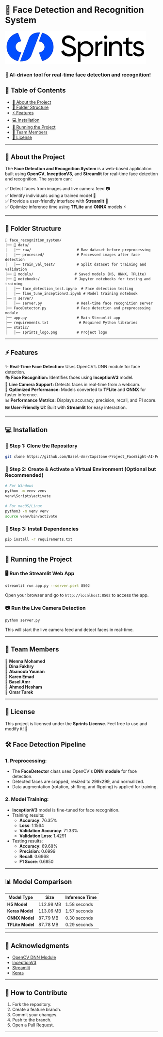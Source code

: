 # 🌟 Face Detection and Recognition System  

![Logo](static/sprints_logo.png)  

### 🚀 AI-driven tool for real-time face detection and recognition!  

## 📌 Table of Contents  
- [📜 About the Project](#-about-the-project)  
- [📂 Folder Structure](#-folder-structure)  
- [⚡ Features](#-features)  
- [💻 Installation](#-installation)  
- [🚀 Running the Project](#-running-the-project)  
- [📢 Team Members](#-team-members)  
- [📜 License](#-license)  

---  

## 📜 About the Project  
The **Face Detection and Recognition System** is a web-based application built using **OpenCV**, **InceptionV3**, and **Streamlit** for real-time face detection and recognition. The system can:  

✅ Detect faces from images and live camera feed 📷  
✅ Identify individuals using a trained model 🧠  
✅ Provide a user-friendly interface with **Streamlit** 🎨  
✅ Optimize inference time using **TFLite** and **ONNX** models ⚡  

---  

## 📂 Folder Structure  
```
📂 face_recognition_system/
│── 📁 data/
│   │── raw/                     # Raw dataset before preprocessing
│   │── processed/               # Processed images after face detection
│   │── train_val_test/          # Split dataset for training and validation
│── 📁 models/                   # Saved models (H5, ONNX, TFLite)
│── 📁 notebooks/                # Jupyter notebooks for testing and training
│   │── face_detection_test.ipynb  # Face detection testing
│   │── fine_tune_inceptionv3.ipynb # Model training notebook
│── 📁 server/
│   │── server.py                # Real-time face recognition server
│── FaceDetector.py              # Face detection and preprocessing module
│── app.py                       # Main Streamlit app
│── requirements.txt              # Required Python libraries
│── static/
│   │── sprints_logo.png         # Project logo
```  

---  

## ⚡ Features  

✨ **Real-Time Face Detection:** Uses OpenCV’s DNN module for face detection.  
🎭 **Face Recognition:** Identifies faces using **InceptionV3** model.  
📡 **Live Camera Support:** Detects faces in real-time from a webcam.  
🚀 **Optimized Performance:** Models converted to **TFLite** and **ONNX** for faster inference.  
📊 **Performance Metrics:** Displays accuracy, precision, recall, and F1 score.  
🖼️ **User-Friendly UI:** Built with **Streamlit** for easy interaction.  

---  

## 💻 Installation  

### 🔹 Step 1: Clone the Repository  
```bash
git clone https://github.com/Basel-Amr/Capstone-Project_FaceSight-AI-Powered-Face-Detection-Recognition.git
```  

### 🔹 Step 2: Create & Activate a Virtual Environment (Optional but Recommended)  
```bash
# For Windows
python -m venv venv
venv\Scripts\activate

# For macOS/Linux
python3 -m venv venv
source venv/bin/activate
```  

### 🔹 Step 3: Install Dependencies  
```bash
pip install -r requirements.txt
```  

---  

## 🚀 Running the Project  

### 🖥️ **Run the Streamlit Web App**  
```bash
streamlit run app.py --server.port 8502
```  
Open your browser and go to `http://localhost:8502` to access the app.  

### 📷 **Run the Live Camera Detection**  
```bash
python server.py
```  
This will start the live camera feed and detect faces in real-time.  

---  

## 📢 Team Members  
📧 **Menna Mohamed**  
📧 **Dina Fakhry**  
📧 **Abanoub Younan**  
📧 **Karen Emad**  
📧 **Basel Amr**  
📧 **Ahmed Hesham**  
📧 **Omar Tarek**  

---  

## 📜 License  
This project is licensed under the **Sprints License**. Feel free to use and modify it! 🚀  

## 🛠️ Face Detection Pipeline

### 1. **Preprocessing:**
   - The **FaceDetector** class uses OpenCV's **DNN module** for face detection.
   - Detected faces are cropped, resized to 299x299, and normalized.
   - Data augmentation (rotation, shifting, and flipping) is applied for training.

### 2. **Model Training:**
   - **InceptionV3** model is fine-tuned for face recognition.
   - Training results:
     - **Accuracy**: 76.35%
     - **Loss**: 1.1564
     - **Validation Accuracy**: 71.33%
     - **Validation Loss**: 1.4291
   - Testing results:
     - **Accuracy**: 69.68%
     - **Precision**: 0.6999
     - **Recall**: 0.6968
     - **F1 Score**: 0.6850

---

## 📊 Model Comparison

| Model Type     | Size      | Inference Time  |
|---------------|----------|----------------|
| **H5 Model**   | 112.98 MB | 1.58 seconds  |
| **Keras Model**| 113.06 MB | 1.57 seconds  |
| **ONNX Model** | 87.79 MB  | 0.30 seconds  |
| **TFLite Model**| 87.78 MB | 0.29 seconds  |

---

## 📣 Acknowledgments
- [OpenCV DNN Module](https://opencv.org/)
- [InceptionV3](https://www.tensorflow.org/api_docs/python/tf/keras/applications/InceptionV3)
- [Streamlit](https://www.streamlit.io/)
- [Keras](https://keras.io/)
---
## 📱 How to Contribute

1. Fork the repository.
2. Create a feature branch.
3. Commit your changes.
4. Push to the branch.
5. Open a Pull Request.
---